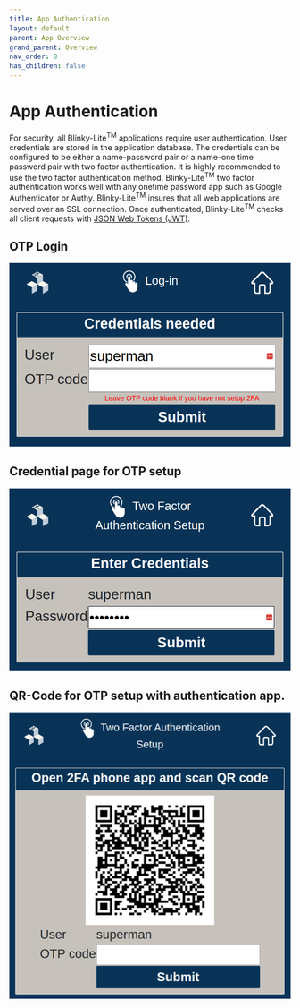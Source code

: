 ```yaml
---
title: App Authentication
layout: default
parent: App Overview
grand_parent: Overview
nav_order: 8
has_children: false
---
```

# App Authentication
For security, all Blinky-Lite<sup>TM</sup> applications require user authentication. User credentials are stored in the application database. The credentials can be configured to be either a name-password pair or a name-one time password pair with two factor authentication. It is highly recommended to use the two factor authentication method. Blinky-Lite<sup>TM</sup> two factor authentication works well with any onetime password app such as Google Authenticator or Authy. Blinky-Lite<sup>TM</sup> insures that all web applications are served over an SSL connection. Once authenticated, Blinky-Lite<sup>TM</sup> checks all client requests with [JSON Web Tokens (JWT)](https://jwt.io/).
## OTP Login
![](/assets/images/login1.png)  
## Credential page for OTP setup
![](/assets/images/login2.png)
## QR-Code for OTP setup with authentication app.
![](/assets/images/login4.png)

